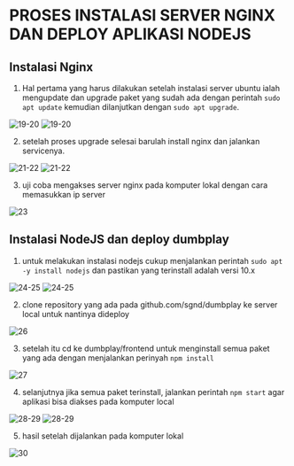 # PROSES INSTALASI SERVER NGINX DAN DEPLOY APLIKASI NODEJS
## Instalasi Nginx
1. Hal pertama yang harus dilakukan setelah instalasi server ubuntu ialah mengupdate dan upgrade paket yang sudah ada dengan perintah `sudo apt update` kemudian dilanjutkan dengan `sudo apt upgrade`. 

![19-20](https://github.com/frostmarry/dumbweek1/blob/master/asset/19.png)
![19-20](https://github.com/frostmarry/dumbweek1/blob/master/asset/20.png)

2. setelah proses upgrade selesai barulah install nginx dan jalankan servicenya.

![21-22](https://github.com/frostmarry/dumbweek1/blob/master/asset/21.png)
![21-22](https://github.com/frostmarry/dumbweek1/blob/master/asset/22.png)

3. uji coba mengakses server nginx pada komputer lokal dengan cara memasukkan ip server

![23](https://github.com/frostmarry/dumbweek1/blob/master/asset/23.png)

## Instalasi NodeJS dan deploy dumbplay

1. untuk melakukan instalasi nodejs cukup menjalankan perintah `sudo apt -y install nodejs` dan pastikan yang terinstall adalah versi 10.x

![24-25](https://github.com/frostmarry/dumbweek1/blob/master/asset/24.png)
![24-25](https://github.com/frostmarry/dumbweek1/blob/master/asset/25.png)

2. clone repository yang ada pada github.com/sgnd/dumbplay ke server local untuk nantinya dideploy

![26](https://github.com/frostmarry/dumbweek1/blob/master/asset/26.png)

3. setelah itu cd ke dumbplay/frontend untuk menginstall semua paket yang ada dengan menjalankan perinyah `npm install`

![27](https://github.com/frostmarry/dumbweek1/blob/master/asset/27.png)

4. selanjutnya jika semua paket terinstall, jalankan perintah `npm start` agar aplikasi bisa diakses pada komputer local

![28-29](https://github.com/frostmarry/dumbweek1/blob/master/asset/28.png)
![28-29](https://github.com/frostmarry/dumbweek1/blob/master/asset/29.png)

5. hasil setelah dijalankan pada komputer lokal

![30](https://github.com/frostmarry/dumbweek1/blob/master/asset/30.png)
